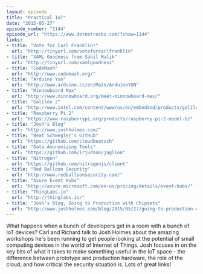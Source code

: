 ```yaml
---
layout: episode
title: "Practical IoT"
date: "2015-05-27"
episode_number: "1144"
episode_url: "https://www.dotnetrocks.com/?show=1144"
links:
- title: "Vote for Carl Franklin!"
  url: "http://tinyurl.com/voteforcarlfranklin"
- title: "XAML Goodness from Sahil Malik"
  url: "http://tinyurl.com/xamlgoodness"
- title: "CodeMash"
  url: "http://www.codemash.org/"
- title: "Arduino Yun"
  url: "http://www.arduino.cc/en/Main/ArduinoYUN"
- title: "Minnowboard Max"
  url: "http://www.minnowboard.org/meet-minnowboard-max/"
- title: "Galileo 2"
  url: "http://www.intel.com/content/www/us/en/embedded/products/galileo/galileo-overview.html"
- title: "Raspberry Pi 2"
  url: "https://www.raspberrypi.org/products/raspberry-pi-2-model-b/"
- title: "Josh's Blog"
  url: "http://www.joshholmes.com/"
- title: "Beat Schwegler's GitHub"
  url: "https://github.com/cloudbeatsch"
- title: "Data Anonymizing Tools"
  url: "https://github.com/irjudson/jaglion"
- title: "Nitrogen"
  url: "https://github.com/nitrogenjs/client"
- title: "Red Balloon Security"
  url: "http://www.redballoonsecurity.com/"
- title: "Azure Event Hubs"
  url: "http://azure.microsoft.com/en-us/pricing/details/event-hubs/"
- title: "ThingLabs.io"
  url: "http://thinglabs.io/"
- title: "Josh's Blog, Going to Production with Chipsets"
  url: "http://www.joshholmes.com/blog/2015/05/27/going-to-production-with-chipsets/"
---
```


What happens when a bunch of developers get in a room with a bunch of IoT devices? Carl and Richard talk to Josh Holmes about the amazing workshops he's been running to get people looking at the potential of small computing devices in the world of Internet of Things. Josh focuses in on the key bits of what it takes to make something useful in the IoT space - the difference between prototype and production hardware, the role of the cloud, and how critical the security situation is. Lots of great links!
